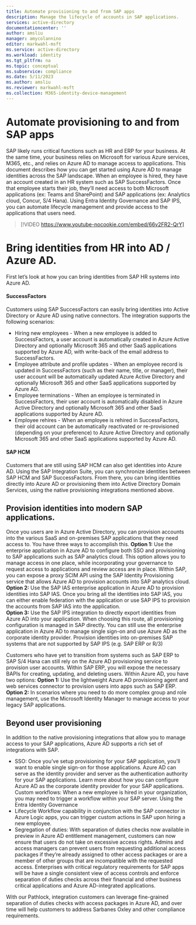 ```yaml
---
title: Automate provisioning to and from SAP apps
description: Manage the lifecycle of accounts in SAP applications. 
services: active-directory
documentationcenter: ''
author: amsliu
manager: amycolannino
editor: markwahl-msft
ms.service: active-directory
ms.workload: identity
ms.tgt_pltfrm: na
ms.topic: conceptual
ms.subservice: compliance
ms.date: 5/11/2023
ms.author: amsliu
ms.reviewer: markwahl-msft
ms.collection: M365-identity-device-management
---
```


# Automate provisioning to and from SAP apps

SAP likely runs critical functions such as HR and ERP for your business. At the same time, your business relies on Microsoft for various Azure services, M365, etc., and relies on Azure AD to manage access to applications. This document describes how you can get started using Azure AD to manage identities across the SAP landscape. 
When an employee is hired, they have an account created in an HR system such as SAP SuccessFactors. Once that employee starts their job, they’ll need access to both Microsoft applications (ex: Teams and SharePoint) and SAP applications (ex: Analytics cloud, Concur, S/4 Hana). Using Entra Identity Governance and SAP IPS, you can automate lifecycle management and provide access to the applications that users need.  

> [!VIDEO https://www.youtube-nocookie.com/embed/66v2FR2-QrY]

# Bring identities from HR into AD / Azure AD.
First let’s look at how you can bring identities from SAP HR systems into Azure AD. 

#### SuccessFactors
Customers using SAP SuccessFactors can easily bring identities into Active Directory or Azure AD using native connectors. The integration supports the following scenarios:
* Hiring new employees - When a new employee is added to SuccessFactors, a user account is automatically created in Azure Active Directory and optionally Microsoft 365 and other SaaS applications supported by Azure AD, with write-back of the email address to SuccessFactors.
* Employee attribute and profile updates - When an employee record is updated in SuccessFactors (such as their name, title, or manager), their user account will be automatically updated Azure Active Directory and optionally Microsoft 365 and other SaaS applications supported by Azure AD.
* Employee terminations - When an employee is terminated in SuccessFactors, their user account is automatically disabled in Azure Active Directory and optionally Microsoft 365 and other SaaS applications supported by Azure AD.
* Employee rehires - When an employee is rehired in SuccessFactors, their old account can be automatically reactivated or re-provisioned (depending on your preference) to Azure Active Directory and optionally Microsoft 365 and other SaaS applications supported by Azure AD.

 
#### SAP HCM
Customers that are still using SAP HCM can also get identities into Azure AD. Using the SAP Integration Suite, you can synchronize identities between SAP HCM and SAP SuccessFactors. From there, you can bring identities directly into Azure AD or provisioning them into Active Directory Domain Services, using the native provisioning integrations mentioned above. 
 

## Provision identities into modern SAP applications. 
Once you users are in Azure Active Directory, you can provision accounts into the various SaaS and on-premises SAP applications that they need access to. You have three ways to accomplish this.
**Option 1:** Use the enterprise application in Azure AD to configure both SSO and provisioning to SAP applications such as SAP analytics cloud. This option allows you to manage access in one place, while incorporating your governance to request access to applications and review access are in place. Within SAP, you can expose a proxy SCIM API using the SAP Identity Provisioning service that allows Azure AD to provision accounts into SAP analytics cloud. 
**Option 2:** Use the SAP IAS enterprise application in Azure AD to provision identities into SAP IAS. Once you bring all the identities into SAP IAS, you can either enable federation with the application or use SAP IPS to provision the accounts from SAP IAS into the application.   
**Option 3:** Use the SAP IPS integration to directly export identities from Azure AD into your application. When choosing this route, all provisioning configuration is managed in SAP directly. You can still use the enterprise application in Azure AD to manage single sign-on and use Azure AD as the corporate identity provider. 
Provision identities into on-premises SAP systems that are not supported by SAP IPS (e.g. SAP ERP or R/3)

Customers who have yet to transition from systems such as SAP ERP to SAP S/4 Hana can still rely on the Azure AD provisioning service to provision user accounts. Within SAP ERP, you will expose the necessary BAPIs for creating, updating, and deleting users. Within Azure AD, you have two options:
**Option 1:** Use the lightweight Azure AD provisioning agent and web services connector to provision users into apps such as SAP ERP.
**Option 2:** In scenarios where you need to do more complex group and role management, use the Microsoft Identity Manager to manage access to your legacy SAP applications. 

## Beyond user provisioning
In addition to the native provisioning integrations that allow you to manage access to your SAP applications, Azure AD supports a rich set of integrations with SAP.   
* SSO: Once you’ve setup provisioning for your SAP application, you’ll want to enable single sign-on for those applications. Azure AD can serve as the identity provider and server as the authentication authority for your SAP applications. Learn more about how you can configure Azure AD as the corporate identity provider for your SAP applications.   
Custom workflows: When a new employee is hired in your organization, you may need to trigger a workflow within your SAP server. Using the Entra Identity Governance 
* Lifecycle Workflow capability in conjunction with the SAP connector in Azure Logic apps, you can trigger custom actions in SAP upon hiring a new employee.
* Segregation of duties: With separation of duties checks now available in preview in Azure AD entitlement management, customers can now ensure that users do not take on excessive access rights.  Admins and access managers can prevent users from requesting additional access packages if they’re already assigned to other access packages or are a member of other groups that are incompatible with the requested access.
Enterprises with critical regulatory requirements for SAP apps will be have a single consistent view of access controls and enforce separation of duties checks across their financial and other business critical applications and Azure AD-integrated applications.
 
With our Pathlock, integration customers can leverage fine-grained separation of duties checks with access packages in Azure AD, and over time will help customers to address Sarbanes Oxley and other compliance requirements.




